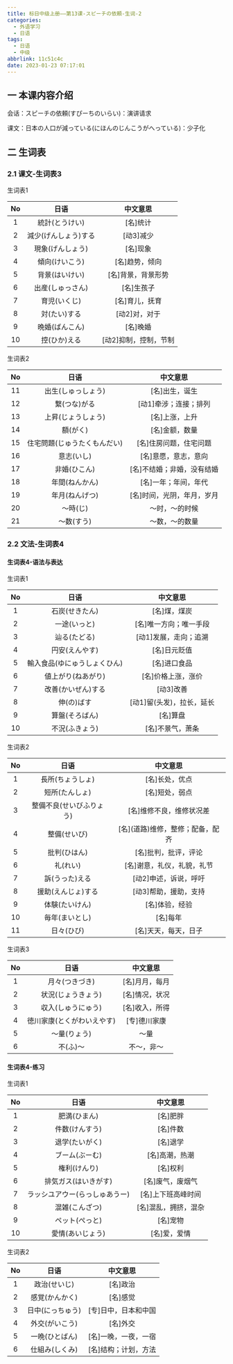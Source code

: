 ```yaml
---
title: 标日中级上册——第13课-スピーチの依頼-生词-2
categories:
  - 外语学习
  - 日语
tags:
  - 日语
  - 中级
abbrlink: 11c51c4c
date: 2023-01-23 07:17:01
---
```

## 一 本课内容介绍

会话：スピーチの依頼(すぴーちのいらい)：演讲请求

课文：日本の人口が減っている(にほんのじんこうがへっている)：少子化

<!--more-->

## 二 生词表

### 2.1 课文-生词表3

生词表1

|  No  |         日语         |       中文意思        |
| :--: | :------------------: | :-------------------: |
|  1   |    統計(とうけい)    |       [名]统计        |
|  2   | 減少(げんしょう)する |       [动3]减少       |
|  3   |   現象(げんしょう)   |       [名]现象        |
|  4   |    傾向(けいこう)    |    [名]趋势，倾向     |
|  5   |    背景(はいけい)    |  [名]背景，背景形势   |
|  6   |   出産(しゅっさん)   |      [名]生孩子       |
|  7   |     育児(いくじ)     |    [名]育儿，抚育     |
|  8   |     対(たい)する     |     [动2]对，对于     |
|  9   |    晩婚(ばんこん)    |       [名]晚婚        |
|  10  |     控(ひか)える     | [动2]抑制，控制，节制 |

生词表2

|  No  |             日语             |          中文意思          |
| :--: | :--------------------------: | :------------------------: |
|  11  |      出生(しゅっしょう)      |       [名]出生，诞生       |
|  12  |         繋(つな)がる         |   [动1]牵涉；连接；排列    |
|  13  |      上昇(じょうしょう)      |       [名]上涨，上升       |
|  14  |           額(がく)           |       [名]金额，数量       |
|  15  | 住宅問題(じゅうたくもんだい) |   [名]住房问题，住宅问题   |
|  16  |          意志(いし)          |    [名]意愿，意志，意向    |
|  17  |         非婚(ひこん)         | [名]不结婚；非婚，没有结婚 |
|  18  |        年間(ねんかん)        |    [名]一年；年间，年代    |
|  19  |        年月(ねんげつ)        | [名]时间，光阴，年月，岁月 |
|  20  |           〜時(じ)           |       〜时，～的时候       |
|  21  |          〜数(すう)          |       〜数，〜的数量       |

### 2.2 文法-生词表4

#### 生词表4-语法与表达

生词表1

|  No  |             日语             |         中文意思          |
| :--: | :--------------------------: | :-----------------------: |
|  1   |        石炭(せきたん)        |       [名]煤，煤炭        |
|  2   |         一途(いっと)         |  [名]唯一方向；唯一手段   |
|  3   |         辿る(たどる)         |   [动1]发展，走向；追溯   |
|  4   |        円安(えんやす)        |       [名]日元贬值        |
|  5   | 輸入食品(ゆにゅうしょくひん) |       [名]进口食品        |
|  6   |      値上がり(ねあがり)      |    [名]价格上涨，涨价     |
|  7   |      改善(かいぜん)する      |         [动3]改善         |
|  8   |          伸(の)ばす          | [动1]留(头发)，拉长，延长 |
|  9   |        算盤(そろばん)        |         [名]算盘          |
|  10  |        不況(ふきょう)        |     [名]不景气，萧条      |

生词表2

|  No  |           日语           |              中文意思              |
| :--: | :----------------------: | :--------------------------------: |
|  1   |     長所(ちょうしょ)     |           [名]长处，优点           |
|  2   |      短所(たんしょ)      |           [名]短处，弱点           |
|  3   | 整備不良(せいびふりょう) |      [名]维修不良，维修状况差      |
|  4   |       整備(せいび)       | [名]\(道路\)维修，整修；配备，配齐 |
|  5   |       批判(ひはん)       |        [名]批判，批评，评论        |
|  6   |         礼(れい)         |     [名]谢意，礼仪，礼貌，礼节     |
|  7   |      訴(うった)える      |       [动2]申述，诉说，呼吁        |
|  8   |    援助(えんじょ)する    |       [动3]帮助，援助，支持        |
|  9   |      体験(たいけん)      |           [名]体验，经验           |
|  10  |      毎年(まいとし)      |              [名]每年              |
|  11  |        日々(ひび)        |        [名]天天，每天，日子        |

生词表3

|  No  |            日语            |    中文意思    |
| :--: | :------------------------: | :------------: |
|  1   |       月々(つきづき)       | [名]月月，每月 |
|  2   |     状況(じょうきょう)     | [名]情况，状况 |
|  3   |     収入(しゅうにゅう)     | [名]收入，所得 |
|  4   | 徳川家康(とくがわいえやす) |  [专]德川家康  |
|  5   |        〜量(りょう)        |      〜量      |
|  6   |          不(ふ)〜          |   不〜，非〜   |


#### 生词表4-练习

生词表1

|  No  |              日语              |       中文意思       |
| :--: | :----------------------------: | :------------------: |
|  1   |          肥満(ひまん)          |       [名]肥胖       |
|  2   |         件数(けんすう)         |       [名]件数       |
|  3   |         退学(たいがく)         |       [名]退学       |
|  4   |         ブーム(ぶーむ)         |    [名]高潮，热潮    |
|  5   |          権利(けんり)          |       [名]权利       |
|  6   |      排気ガス(はいきがす)      |   [名]废气，废烟气   |
|  7   | ラッシユアウー(らっしゅあうー) |  [名]上下班高峰时间  |
|  8   |         混雑(こんざつ)         | [名]混乱，拥挤，混杂 |
|  9   |         ペット(ぺっと)         |       [名]宠物       |
|  10  |        愛情(あいじょう)        |     [名]爱，爱情     |

生词表2

|  No  |       日语       |       中文意思       |
| :--: | :--------------: | :------------------: |
|  1   |   政治(せいじ)   |       [名]政治       |
|  2   |  感覚(かんかく)  |       [名]感觉       |
|  3   | 日中(にっちゅう) | [专]日中，日本和中国 |
|  4   |  外交(がいこう)  |       [名]外交       |
|  5   |  一晩(ひとばん)  | [名]一晚，一夜，一宿 |
|  6   |  仕組み(しくみ)  | [名]结构；计划，方法 |

